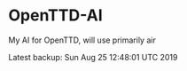 # OpenTTD-AI
My AI for OpenTTD, will use primarily air

Latest backup: Sun Aug 25 12:48:01 UTC 2019
